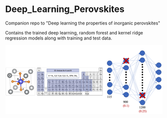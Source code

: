 # Deep_Learning_Perovskites

Companion repo to "Deep learning the properties of inorganic perovskites"

Contains the trained deep learning, random forest and kernel ridge regression models along with training and test data. 

![](./g1.png)
